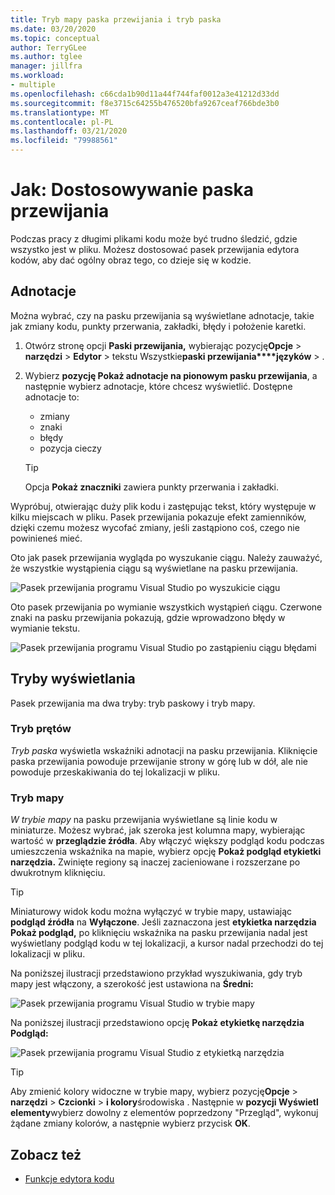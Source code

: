```yaml
---
title: Tryb mapy paska przewijania i tryb paska
ms.date: 03/20/2020
ms.topic: conceptual
author: TerryGLee
ms.author: tglee
manager: jillfra
ms.workload:
- multiple
ms.openlocfilehash: c66cda1b90d11a44f744faf0012a3e41212d33dd
ms.sourcegitcommit: f8e3715c64255b476520bfa9267ceaf766bde3b0
ms.translationtype: MT
ms.contentlocale: pl-PL
ms.lasthandoff: 03/21/2020
ms.locfileid: "79988561"
---
```

# <a name="how-to-customize-the-scroll-bar"></a>Jak: Dostosowywanie paska przewijania

Podczas pracy z długimi plikami kodu może być trudno śledzić, gdzie wszystko jest w pliku. Możesz dostosować pasek przewijania edytora kodów, aby dać ogólny obraz tego, co dzieje się w kodzie.

## <a name="annotations"></a>Adnotacje

Można wybrać, czy na pasku przewijania są wyświetlane adnotacje, takie jak zmiany kodu, punkty przerwania, zakładki, błędy i położenie karetki.

   1. Otwórz stronę opcji **Paski przewijania,** wybierając pozycję**Opcje** >  **narzędzi** > **Edytor** > tekstu Wszystkie**paski przewijania****języków** > .

   2. Wybierz **pozycję Pokaż adnotacje na pionowym pasku przewijania**, a następnie wybierz adnotacje, które chcesz wyświetlić. Dostępne adnotacje to:

      - zmiany
      - znaki
      - błędy
      - pozycja cieczy

      > [!TIP]
      > Opcja **Pokaż znaczniki** zawiera punkty przerwania i zakładki.

Wypróbuj, otwierając duży plik kodu i zastępując tekst, który występuje w kilku miejscach w pliku. Pasek przewijania pokazuje efekt zamienników, dzięki czemu możesz wycofać zmiany, jeśli zastąpiono coś, czego nie powinieneś mieć.

Oto jak pasek przewijania wygląda po wyszukanie ciągu. Należy zauważyć, że wszystkie wystąpienia ciągu są wyświetlane na pasku przewijania.

![Pasek przewijania programu Visual Studio po wyszukicie ciągu](../ide/media/enhancedscrollbarsearch.png)

Oto pasek przewijania po wymianie wszystkich wystąpień ciągu. Czerwone znaki na pasku przewijania pokazują, gdzie wprowadzono błędy w wymianie tekstu.

![Pasek przewijania programu Visual Studio po zastąpieniu ciągu błędami](../ide/media/enhancedscrollbarreplace.png)

## <a name="display-modes"></a>Tryby wyświetlania

Pasek przewijania ma dwa tryby: tryb paskowy i tryb mapy.

### <a name="bar-mode"></a>Tryb prętów

*Tryb paska* wyświetla wskaźniki adnotacji na pasku przewijania. Kliknięcie paska przewijania powoduje przewijanie strony w górę lub w dół, ale nie powoduje przeskakiwania do tej lokalizacji w pliku.

### <a name="map-mode"></a>Tryb mapy

*W trybie mapy* na pasku przewijania wyświetlane są linie kodu w miniaturze. Możesz wybrać, jak szeroka jest kolumna mapy, wybierając wartość w **przeglądzie źródła**. Aby włączyć większy podgląd kodu podczas umieszczenia wskaźnika na mapie, wybierz opcję **Pokaż podgląd etykietki narzędzia.** Zwinięte regiony są inaczej zacieniowane i rozszerzane po dwukrotnym kliknięciu.

> [!TIP]
> Miniaturowy widok kodu można wyłączyć w trybie mapy, ustawiając **podgląd źródła** na **Wyłączone**. Jeśli zaznaczona jest **etykietka narzędzia Pokaż podgląd,** po kliknięciu wskaźnika na pasku przewijania nadal jest wyświetlany podgląd kodu w tej lokalizacji, a kursor nadal przechodzi do tej lokalizacji w pliku.

Na poniższej ilustracji przedstawiono przykład wyszukiwania, gdy tryb mapy jest włączony, a szerokość jest ustawiona na **Średni:**

![Pasek przewijania programu Visual Studio w trybie mapy](../ide/media/enhancedscrollbar.png)

Na poniższej ilustracji przedstawiono opcję **Pokaż etykietkę narzędzia Podgląd:**

![Pasek przewijania programu Visual Studio z etykietką narzędzia](../ide/media/enhancedscrollbarsearchtooltip.png)

> [!TIP]
> Aby zmienić kolory widoczne w trybie mapy, wybierz pozycję**Opcje** >  **narzędzi** > **Czcionki** > **i kolory**środowiska . Następnie w **pozycji Wyświetl elementy**wybierz dowolny z elementów poprzedzony "Przegląd", wykonuj żądane zmiany kolorów, a następnie wybierz przycisk **OK**.

## <a name="see-also"></a>Zobacz też

- [Funkcje edytora kodu](../ide/writing-code-in-the-code-and-text-editor.md)
